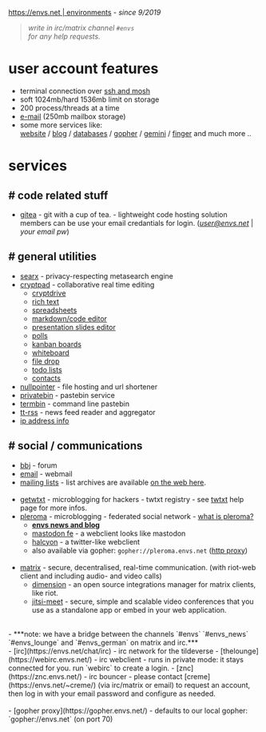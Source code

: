 [https://envs.net | environments](https://envs.net) - *since 9/2019*

> *write in irc/matrix channel `#envs`*<br />
> *for any help requests.*

# user account features
- terminal connection over [ssh and mosh](https://help.envs.net/help/#ssh)
- soft 1024mb/hard 1536mb limit on storage
- 200 process/threads at a time
- [e-mail](https://help.envs.net/mail/) (250mb mailbox storage)
- some more services like:<br />
  [website](https://help.envs.net/website/) /
  [blog](https://help.envs.net/blog/) /
  [databases](https://help.envs.net/database/) /
  [gopher](https://help.envs.net/gopher/) /
  [gemini](https://help.envs.net/gemini/) /
  [finger](https://help.envs.net/finger/) and much more ..

# services

## # code related stuff
- [gitea](https://git.envs.net/) - git with a cup of tea. - lightweight code hosting solution<br />
members can be use your email credantials for login. (*user@envs.net* | *your email pw*)

## # general utilities
- [searx](https://searx.envs.net/) - privacy-respecting metasearch engine
- [cryptpad](https://pad.envs.net/) - collaborative real time editing
    - [cryptdrive](https://pad.envs.net/drive/)
    - [rich text](https://pad.envs.net/pad/)
    - [spreadsheets](https://pad.envs.net/sheet/)
    - [markdown/code editor](https://pad.envs.net/code/)
    - [presentation slides editor](https://pad.envs.net/slide/)
    - [polls](https://pad.envs.net/poll/)
    - [kanban boards](https://pad.envs.net/kanban/)
    - [whiteboard](https://pad.envs.net/whiteboard/)
    - [file drop](https://pad.envs.net/file/)
    - [todo lists](https://pad.envs.net/todo/)
    - [contacts](https://pad.envs.net/contacts/)
- [nullpointer](https://envs.sh) - file hosting and url shortener
- [privatebin](https://pb.envs.net/) - pastebin service
- [termbin](https://tb.envs.net/) - command line pastebin
- [tt-rss](https://rss.envs.net/) - news feed reader and aggregator
- [ip address info](https://ip.envs.net/)

## # social / communications
- [bbj](https://bbj.envs.net/) - forum
- [email](https://mail.envs.net/) - webmail
- [mailing lists](https://lists.envs.net/) - list archives are available [on the web here](https://lists.envs.net/hyperkitty/).
<br /><br />
- [getwtxt](https://twtxt.envs.net/) - microblogging for hackers - twtxt registry - see [twtxt](https://help.envs.net/blog/#with-twtxt) help page for more infos.
- [pleroma](https://pleroma.envs.net/) - microblogging - federated social network - [what is pleroma?](https://blog.soykaf.com/post/what-is-pleroma/)
    - **[envs news and blog](https://pleroma.envs.net/envs)**
    - [mastodon fe](https://pleroma.envs.net/web) - a webclient looks like mastodon
    - [halcyon](https://halcyon.envs.net/) - a twitter-like webclient
    - also available via gopher: `gopher://pleroma.envs.net` ([http proxy](https://gopher.envs.net/pleroma.envs.net/))
<br /><br />
- [matrix](https://matrix.envs.net/) - secure, decentralised, real-time communication. (with riot-web client and including audio- and video calls)
    - [dimension](https://dimension.envs.net/) - an open source integrations manager for matrix clients, like riot.
    - [jitsi-meet](https://jitsi.envs.net/) - secure, simple and scalable video conferences that you use as a standalone app or embed in your web application.
<br />
- ***note: we have a bridge between the channels `#envs` `#envs_news` `#envs_lounge` and `#envs_german` on matrix and irc.***
<br />
- [irc](https://envs.net/chat/irc) - irc network for the tildeverse
- [thelounge](https://webirc.envs.net/) - irc webclient - runs in private mode: it stays connected for you. run `webirc` to create a login.
- [znc](https://znc.envs.net/) - irc bouncer - please contact [creme](https://envs.net/~creme/) (via irc/matrix or email) to request an account, then log in with your email password and configure as needed.
<br /><br />
- [gopher proxy](https://gopher.envs.net/) - defaults to our local gopher: `gopher://envs.net` (on port 70)
